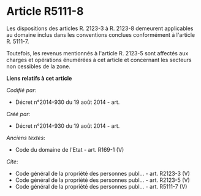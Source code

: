# Article R5111-8

Les dispositions des articles R. 2123-3 à R. 2123-8 demeurent applicables au domaine inclus dans les conventions conclues
conformément à l'article R. 5111-7.

Toutefois, les revenus mentionnés à l'article R. 2123-5 sont affectés aux charges et opérations énumérées à cet article et
concernant les secteurs non cessibles de la zone.

**Liens relatifs à cet article**

_Codifié par_:

  - Décret n°2014-930 du 19 août 2014 - art.

_Créé par_:

  - Décret n°2014-930 du 19 août 2014 - art.

_Anciens textes_:

  - Code du domaine de l'Etat - art. R169-1 (V)

_Cite_:

  - Code général de la propriété des personnes publ... - art. R2123-3 (V)
  - Code général de la propriété des personnes publ... - art. R2123-5 (V)
  - Code général de la propriété des personnes publ... - art. R5111-7 (V)
